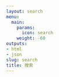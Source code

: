 ```yaml
---
layout: search
menu:
  main:
    params:
      icon: search
    weight: -60
outputs:
- html
- json
slug: search
title: 搜索
---
```


